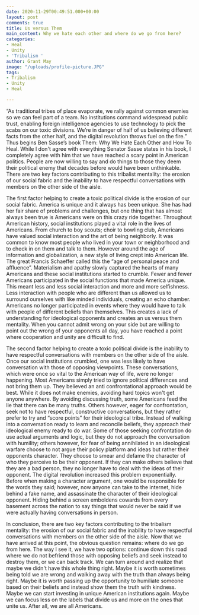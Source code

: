 ```yaml
---
date: 2020-11-29T00:49:51.000+00:00
layout: post
comments: true
title: Us versus Them
main_content: Why we hate each other and where do we go from here?
categories:
- Heal
- Unity
- 'Tribalism '
author: Grant May
image: "/uploads/profile-picture.JPG"
tags:
- Tribalism
- Unity
- Heal

---
```

“As traditional tribes of place evaporate, we rally against common enemies so we can feel part of a team. No institutions command widespread public trust, enabling foreign intelligence agencies to use technology to pick the scabs on our toxic divisions. We’re in danger of half of us believing different facts from the other half, and the digital revolution throws fuel on the fire.” Thus begins Ben Sasse’s book Them: Why We Hate Each Other and How To Heal. While I don't agree with everything Senator Sasse states in his book, I completely agree with him that we have reached a scary point in American politics. People are now willing to say and do things to those they deem their political enemy that decades before would have been unthinkable. There are two key factors contributing to this tribalist mentality: the erosion of our social fabric and the inability to have respectful conversations with members on the other side of the aisle.

The first factor helping to create a toxic political divide is the erosion of our social fabric. America is unique and it always has been unique. She has had her fair share of problems and challenges, but one thing that has almost always been true is Americans were on this crazy ride together. Throughout American history, social institutions played a vital role in the lives of Americans. From church to boy scouts; choir to bowling club, Americans have valued social interaction and the art of being neighborly. It was common to know most people who lived in your town or neighborhood and to check in on them and talk to them. However around the age of information and globalization, a new style of living crept into American life. The great Francis Schaeffer called this the “age of personal peace and affluence”. Materialism and apathy slowly captured the hearts of many Americans and these social institutions started to crumble. Fewer and fewer Americans participated in the social functions that made America unique. This meant less and less social interaction and more and more selfishness. Less interaction with people who are different than us allowed us to surround ourselves with like minded individuals, creating an echo chamber. Americans no longer participated in events where they would have to talk with people of different beliefs than themselves. This creates a lack of understanding for ideological opponents and creates an us versus them mentality. When you cannot admit wrong on your side but are willing to point out the wrong of your opponents all day, you have reached a point where cooperation and unity are difficult to find.

The second factor helping to create a toxic political divide is the inability to have respectful conversations with members on the other side of the aisle. Once our social institutions crumbled, one was less likely to have conversation with those of opposing viewpoints. These conversations, which were once so vital to the American way of life, were no longer happening. Most Americans simply tried to ignore political differences and not bring them up. They believed an anti confrontational approach would be best. While it does not make enemies, avoiding hard topics won't get anyone anywhere. By avoiding discussing truth, some Americans feed the lie that there can be many truths. Others however, eager for confrontation, seek not to have respectful, constructive conversations, but they rather prefer to try and “score points” for their ideological tribe. Instead of walking into a conversation ready to learn and reconcile beliefs, they approach their ideological enemy ready to do war. Some of those seeking confrontation do use actual arguments and logic, but they do not approach the conversation with humility; others however, for fear of being annihilated in an ideological warfare choose to not argue their policy platform and ideas but rather their opponents character. They choose to smear and defame the character of who they perceive to be their opponent. If they can make others believe that they are a bad person, they no longer have to deal with the ideas of their opponent. The digital revolution increased this problem exponentially. Before when making a character argument, one would be responsible for the words they said; however, now anyone can take to the internet, hide behind a fake name, and assassinate the character of their ideological opponent. Hiding behind a screen emboldens cowards from every basement across the nation to say things that would never be said if we were actually having conversations in person.

In conclusion, there are two key factors contributing to the tribalism mentality: the erosion of our social fabric and the inability to have respectful conversations with members on the other side of the aisle. Now that we have arrived at this point, the obvious question remains: where do we go from here. The way I see it, we have two options: continue down this road where we do not befriend those with opposing beliefs and seek instead to destroy them, or we can back track. We can turn around and realize that maybe we didn't have this whole thing right. Maybe it is worth sometimes being told we are wrong and walking away with the truth than always being right. Maybe it is worth passing up the opportunity to humiliate someone based on their beliefs and instead show them the truth with kindness. Maybe we can start investing in unique American institutions again. Maybe we can focus less on the labels that divide us and more on the ones that unite us. After all, we are all Americans.